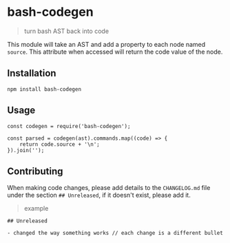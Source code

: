 # bash-codegen

> turn bash AST back into code

This module will take an AST and add a property to each node named `source`. This attribute when accessed will return the code value of the node.

## Installation

```
npm install bash-codegen
```

## Usage

```
const codegen = require('bash-codegen');

const parsed = codegen(ast).commands.map((code) => {
    return code.source + '\n';
}).join('');
```

## Contributing

When making code changes, please add details to the `CHANGELOG.md` file under the section `## Unreleased`, if it doesn't exist, please add it.

> example

```
## Unreleased

- changed the way something works // each change is a different bullet
```
